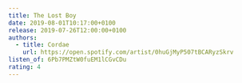 ```yaml
---
title: The Lost Boy
date: 2019-08-01T10:17:00+0100
release: 2019-07-26T12:00:00+0100
authors:
  - title: Cordae
    url: https://open.spotify.com/artist/0huGjMyP507tBCARyzSkrv
listen_of: 6Pb7PMZtW0fuEM1lCGvCDu
rating: 4
---
```

